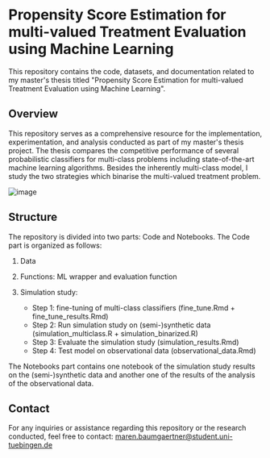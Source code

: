 # Propensity Score Estimation for multi-valued Treatment Evaluation using Machine Learning

This repository contains the code, datasets, and documentation related to my master's thesis titled "Propensity Score Estimation for multi-valued Treatment Evaluation using Machine Learning".

## Overview
This repository serves as a comprehensive resource for the implementation, experimentation, and analysis conducted as part of my master's thesis project. The thesis compares the competitive performance of several probabilistic classifiers for multi-class problems including state-of-the-art machine learning algorithms.
Besides the inherently multi-class model, I study the two strategies which binarise the multi-valued treatment problem.

![image](https://github.com/marenbaumgaertner/propensity_score_estimation_for_multi-valued_treatment/assets/97526997/35861a15-7b96-4a90-b940-0d84bed632b2)


## Structure
The repository is divided into two parts: Code and Notebooks.
The Code part is organized as follows:

  1. Data
  2. Functions: ML wrapper  and evaluation function
     
  3. Simulation study:
     + Step 1: fine-tuning of multi-class classifiers (fine_tune.Rmd + fine_tune_results.Rmd)
     + Step 2: Run simulation study on (semi-)synthetic data (simulation_multiclass.R + simulation_binarized.R)
     + Step 3: Evaluate the simulation study (simulation_results.Rmd)
     + Step 4: Test model on observational data (observational_data.Rmd)

The Notebooks part contains one notebook of the simulation study results on the (semi-)synthetic data and another one of the results of the analysis of the observational data.

## Contact
For any inquiries or assistance regarding this repository or the research conducted, feel free to contact: 
maren.baumgaertner@student.uni-tuebingen.de
